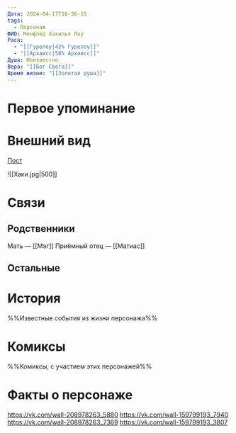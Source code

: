 ```yaml
---
Дата: 2024-04-17T16-36-15
tags:
  - Персонаж
ФИО: Менфлед Хакилья Лоу
Раса:
  - "[[Гурелоу|42% Гурелоу]]"
  - "[[Архаисс|58% Архаисс]]"
Душа: Неизвестно
Вера: "[[Бог Света]]"
Время жизни: "[[Золотая душа]]"
---
```

# Первое упоминание

# Внешний вид
[Пост](https://vk.com/wall-159799193_8017)

![[Хаки.jpg|500]]
# Связи
## Родственники
Мать — [[Мэг]]
Приёмный отец — [[Матиас]]
## Остальные 

# История
%%Известные события из жизни персонажа%%
# Комиксы
%%Комиксы, с участием этих персонажей%%
# Факты о персонаже
https://vk.com/wall-208978263_5880
https://vk.com/wall-159799193_7940
https://vk.com/wall-208978263_7369
https://vk.com/wall-159799193_3807
